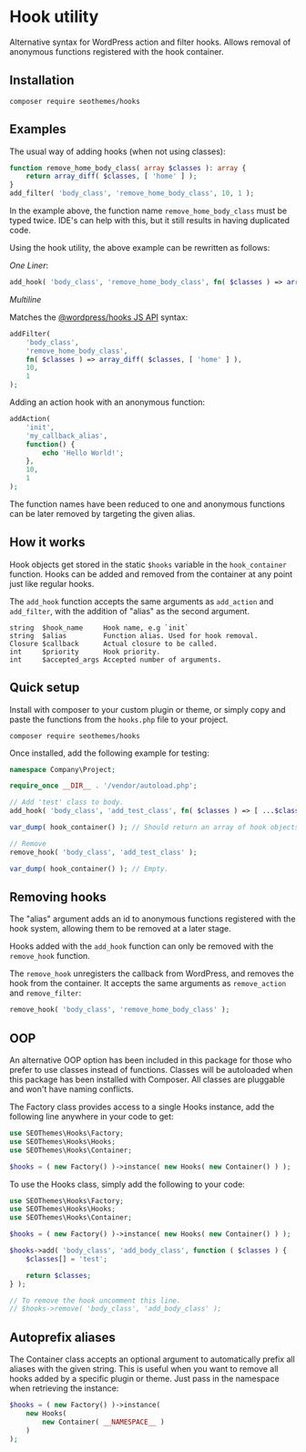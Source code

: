 # Hook utility

Alternative syntax for WordPress action and filter hooks. Allows removal of anonymous functions registered with the hook
container.

## Installation

`composer require seothemes/hooks`

## Examples

The usual way of adding hooks (when not using classes):

```php
function remove_home_body_class( array $classes ): array {
    return array_diff( $classes, [ 'home' ] );
}
add_filter( 'body_class', 'remove_home_body_class', 10, 1 );
```

In the example above, the function name `remove_home_body_class` must be typed twice. IDE's can help with this, but it
still results in having duplicated code.

Using the hook utility, the above example can be rewritten as follows:

*One Liner*:

```php
add_hook( 'body_class', 'remove_home_body_class', fn( $classes ) => array_diff( $classes, [ 'home' ] ), 10, 1 );
```

*Multiline*

Matches
the [@wordpress/hooks JS API](https://developer.wordpress.org/block-editor/reference-guides/packages/packages-hooks/)
syntax:

```php
addFilter( 
    'body_class',
    'remove_home_body_class',
    fn( $classes ) => array_diff( $classes, [ 'home' ] ),
    10,
    1
);
```

Adding an action hook with an anonymous function:

```php
addAction(
    'init',
    'my_callback_alias',
    function() {
        echo 'Hello World!';
    },
    10,
    1
);
```

The function names have been reduced to one and anonymous functions can be later removed by targeting the given alias.

## How it works

Hook objects get stored in the static `$hooks` variable in the `hook_container` function. Hooks can be added and removed
from the container at any point just like regular hooks.

The `add_hook` function accepts the same arguments as `add_action` and `add_filter`, with the addition of "alias" as the
second argument.

```
string  $hook_name     Hook name, e.g `init`
string  $alias         Function alias. Used for hook removal.
Closure $callback      Actual closure to be called.
int     $priority      Hook priority.
int     $accepted_args Accepted number of arguments.
```

## Quick setup

Install with composer to your custom plugin or theme, or simply copy and paste the functions from the `hooks.php` file
to your project.

`composer require seothemes/hooks`

Once installed, add the following example for testing:

```php
namespace Company\Project;

require_once __DIR__ . '/vendor/autoload.php'; 

// Add 'test' class to body.
add_hook( 'body_class', 'add_test_class', fn( $classes ) => [ ...$classes, 'test' ] );

var_dump( hook_container() ); // Should return an array of hook objects.

// Remove
remove_hook( 'body_class', 'add_test_class' );

var_dump( hook_container() ); // Empty.
```

## Removing hooks

The "alias" argument adds an id to anonymous functions registered with the hook system, allowing them to be removed at a
later stage.

Hooks added with the `add_hook` function can only be removed with the `remove_hook` function.

The `remove_hook` unregisters the callback from WordPress, and removes the hook from the container. It accepts the same
arguments as `remove_action` and `remove_filter`:

```php
remove_hook( 'body_class', 'remove_home_body_class' );
```

## OOP

An alternative OOP option has been included in this package for those who prefer to use classes instead of functions.
Classes will be autoloaded when this package has been installed with Composer. All classes are pluggable and won't have
naming conflicts.

The Factory class provides access to a single Hooks instance, add the following line anywhere in your code to get:

```php
use SEOThemes\Hooks\Factory;
use SEOThemes\Hooks\Hooks;
use SEOThemes\Hooks\Container;

$hooks = ( new Factory() )->instance( new Hooks( new Container() ) );
```

To use the Hooks class, simply add the following to your code:

```php
use SEOThemes\Hooks\Factory;
use SEOThemes\Hooks\Hooks;
use SEOThemes\Hooks\Container;

$hooks = ( new Factory() )->instance( new Hooks( new Container() ) );

$hooks->add( 'body_class', 'add_body_class', function ( $classes ) {
    $classes[] = 'test';

    return $classes;
} );

// To remove the hook uncomment this line.
// $hooks->remove( 'body_class', 'add_body_class' );
```

## Autoprefix aliases

The Container class accepts an optional argument to automatically prefix all aliases with the given string. This is
useful when you want to remove all hooks added by a specific plugin or theme. Just pass in the namespace when retrieving
the instance:

```php
$hooks = ( new Factory() )->instance( 
    new Hooks( 
        new Container( __NAMESPACE__ ) 
    ) 
);
```
